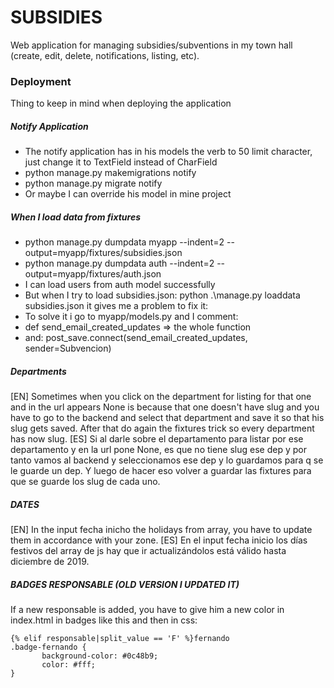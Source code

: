 # SUBSIDIES 
Web application for managing subsidies/subventions in my town hall (create, edit, delete, notifications, listing, etc).

### Deployment
Thing to keep in mind when deploying the application

##### Notify Application 
* The notify application has in his models the verb to 50 limit character, just change it to TextField instead of CharField 
* python manage.py makemigrations notify
* python manage.py migrate notify
* Or maybe I can override his model in mine project

##### When I load data from fixtures 
* python manage.py dumpdata myapp --indent=2 --output=myapp/fixtures/subsidies.json
* python manage.py dumpdata auth --indent=2 --output=myapp/fixtures/auth.json
* I can load users from auth model successfully
* But when I try to load subsidies.json: python .\manage.py loaddata subsidies.json it gives me a problem to fix it: 
* To solve it i go to myapp/models.py and I comment:
* def send_email_created_updates => the whole function
* and: post_save.connect(send_email_created_updates, sender=Subvencion)

##### Departments 
[EN] Sometimes when you click on the department for listing for that one and in the url appears None is because that one doesn't have 
slug and you have to go to the backend and select that department and save it so that his slug gets saved. After that do again the fixtures trick so every department has now slug. 
[ES] Si al darle sobre el departamento para listar por ese departamento y en la url pone None, es que
no tiene slug ese dep y por tanto vamos al backend y seleccionamos ese dep y lo guardamos para q se le guarde un
dep. Y luego de hacer eso volver a guardar las fixtures para que se guarde los slug de cada uno.

##### DATES 
[EN] In the input fecha inicho the holidays from array, you have to update them in accordance with your zone.
[ES] En el input fecha inicio los días festivos del array de js hay que ir actualizándolos está válido hasta diciembre de 2019.

##### BADGES RESPONSABLE (OLD VERSION I UPDATED IT)
If a new responsable is added, you have to give him a new color in index.html in badges like this and then in css:
```
{% elif responsable|split_value == 'F' %}fernando
.badge-fernando {
       background-color: #0c48b9;
       color: #fff;
}
```
